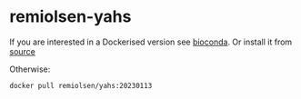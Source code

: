 # remiolsen-yahs

If you are interested in a Dockerised version see [bioconda](http://bioconda.github.io/recipes/yahs/README.html). Or install it from [source](https://github.com/c-zhou/yahs)

Otherwise:

```
docker pull remiolsen/yahs:20230113
```
